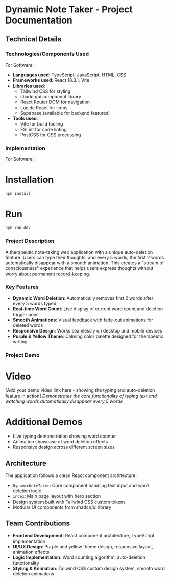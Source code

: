 # Dynamic Note Taker - Project Documentation

## Technical Details
### Technologies/Components Used
For Software:
- **Languages used**: TypeScript, JavaScript, HTML, CSS
- **Frameworks used**: React 18.3.1, Vite
- **Libraries used**: 
  - Tailwind CSS for styling
  - shadcn/ui component library
  - React Router DOM for navigation
  - Lucide React for icons
  - Supabase (available for backend features)
- **Tools used**: 
  - Vite for build tooling
  - ESLint for code linting
  - PostCSS for CSS processing

### Implementation
For Software:
# Installation
```bash
npm install
```

# Run
```bash
npm run dev
```

### Project Description
A therapeutic note-taking web application with a unique auto-deletion feature. Users can type their thoughts, and every 5 words, the first 2 words automatically disappear with a smooth animation. This creates a "stream of consciousness" experience that helps users express thoughts without worry about permanent record-keeping.

### Key Features
- **Dynamic Word Deletion**: Automatically removes first 2 words after every 5 words typed
- **Real-time Word Count**: Live display of current word count and deletion trigger point
- **Smooth Animations**: Visual feedback with fade-out animations for deleted words
- **Responsive Design**: Works seamlessly on desktop and mobile devices
- **Purple & Yellow Theme**: Calming color palette designed for therapeutic writing

### Project Demo
# Video
[Add your demo video link here - showing the typing and auto-deletion feature in action]
*Demonstrates the core functionality of typing text and watching words automatically disappear every 5 words*

# Additional Demos
- Live typing demonstration showing word counter
- Animation showcase of word deletion effects
- Responsive design across different screen sizes

## Architecture
The application follows a clean React component architecture:
- `DynamicNoteTaker`: Core component handling text input and word deletion logic
- `Index`: Main page layout with hero section
- Design system built with Tailwind CSS custom tokens
- Modular UI components from shadcn/ui library

## Team Contributions
- **Frontend Development**: React component architecture, TypeScript implementation
- **UI/UX Design**: Purple and yellow theme design, responsive layout, animation effects
- **Logic Implementation**: Word counting algorithm, auto-deletion functionality
- **Styling & Animation**: Tailwind CSS custom design system, smooth word deletion animations